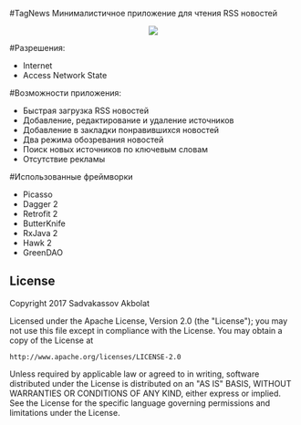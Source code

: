 #TagNews
Минималистичное приложение для чтения RSS новостей

<p align="center">
  <img src="showcase/gif_main.gif" align="center">
 </p>

#Разрешения:
* Internet
* Access Network State

#Возможности приложения:
* Быстрая загрузка RSS новостей
* Добавление, редактирование и удаление источников
* Добавление в закладки понравившихся новостей
* Два режима обозревания новостей
* Поиск новых источников по ключевым словам
* Отсутствие рекламы

#Использованные фреймворки
* Picasso
* Dagger 2
* Retrofit 2
* ButterKnife
* RxJava 2
* Hawk 2
* GreenDAO

<a name="license" />

## License
Copyright 2017 Sadvakassov Akbolat

Licensed under the Apache License, Version 2.0 (the "License");
you may not use this file except in compliance with the License.
You may obtain a copy of the License at

    http://www.apache.org/licenses/LICENSE-2.0

Unless required by applicable law or agreed to in writing, software
distributed under the License is distributed on an "AS IS" BASIS,
WITHOUT WARRANTIES OR CONDITIONS OF ANY KIND, either express or implied.
See the License for the specific language governing permissions and
limitations under the License.